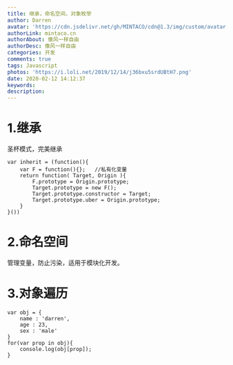 ```yaml
---
title: 继承，命名空间，对象枚举
author: Darren
avatar: 'https://cdn.jsdelivr.net/gh/MINTACO/cdn@1.3/img/custom/avatar.jpg'
authorLink: mintaco.cn
authorAbout: 像风一样自由
authorDesc: 像风一样自由
categories: 开发
comments: true
tags: Javascript
photos: 'https://i.loli.net/2019/12/14/j36bxu5srdUBtH7.png'
date: 2020-02-12 14:12:37
keywords:
description:
---
```

# 1.继承
圣杯模式，完美继承
```
var inherit = (function(){
    var F = function(){};   //私有化变量
    return function( Target, Origin ){
        F.prototype = Origin.prototype;
        Target.prototype = new F();
        Target.prototype.constructor = Target;
        Target.prototype.uber = Origin.prototype;
    }
}())
```

# 2.命名空间
管理变量，防止污染，适用于模块化开发。

# 3.对象遍历
```
var obj = {
    name : 'darren',
    age : 23,
    sex : 'male'
}
for(var prop in obj){
    console.log(obj[prop]);
}
```
